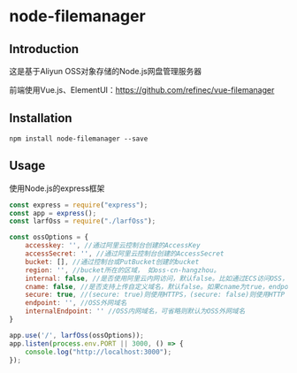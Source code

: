 # node-filemanager

## Introduction

这是基于Aliyun OSS对象存储的Node.js网盘管理服务器

前端使用Vue.js、ElementUI：https://github.com/refinec/vue-filemanager

## Installation

```
npm install node-filemanager --save
```

## Usage

使用Node.js的express框架

```javascript
const express = require("express");
const app = express();
const larfOss = require("./larfOss");

const ossOptions = {
    accesskey: '', //通过阿里云控制台创建的AccessKey
    accessSecret: '', //通过阿里云控制台创建的AccessSecret
    bucket: [], //通过控制台或PutBucket创建的bucket
    region: '', //bucket所在的区域， 如oss-cn-hangzhou。
    internal: false, //是否使用阿里云内网访问，默认false。比如通过ECS访问OSS，则设置为true，采用internal的endpoint可节约费用。
    cname: false, //是否支持上传自定义域名，默认false。如果cname为true，endpoint传入自定义域名时，自定义域名需要先同bucket进行绑定。
    secure: true, //(secure: true)则使用HTTPS，(secure: false)则使用HTTP
    endpoint: '', //OSS外网域名
    internalEndpoint: '' //OSS内网域名，可省略则默认为OSS外网域名
}

app.use('/', larfOss(ossOptions));
app.listen(process.env.PORT || 3000, () => {
    console.log("http://localhost:3000");
});
```

